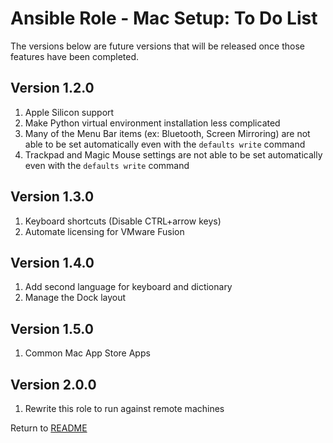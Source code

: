 Ansible Role - Mac Setup: To Do List
====================================
The versions below are future versions that will be released once those features have been completed.

Version 1.2.0
-------------

1. Apple Silicon support
2. Make Python virtual environment installation less complicated
3. Many of the Menu Bar items (ex: Bluetooth, Screen Mirroring) are not able to be set automatically
   even with the `defaults write` command
4. Trackpad and Magic Mouse settings are not able to be set automatically
   even with the `defaults write` command

Version 1.3.0
-------------

1. Keyboard shortcuts (Disable CTRL+arrow keys)
2. Automate licensing for VMware Fusion

Version 1.4.0
-------------

1. Add second language for keyboard and dictionary
2. Manage the Dock layout

Version 1.5.0
-------------

1. Common Mac App Store Apps

Version 2.0.0
-------------

1. Rewrite this role to run against remote machines

Return to [README](README.md)
